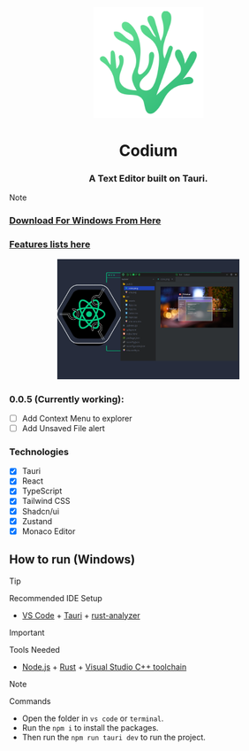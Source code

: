 <div id="vscodium-logo" align="center">
    <img src="./docs/logo.png" alt="Codium Logo" title="Codium" width="200"/>
    <h1>Codium</h1>
    <h3>A Text Editor built on Tauri.</h3>
</div>

> [!NOTE]
>
> ### [Download For Windows From Here](https://github.com/Ulrich-Tonmoy/codium/releases)
>
> ### [Features lists here](./docs/v-features.md)

<div id="vscodium-logo" align="center">
    <img src="./docs/codium.png" alt="Codium" width="330"/>
</div>

### 0.0.5 (Currently working):

- [ ] Add Context Menu to explorer
- [ ] Add Unsaved File alert

### Technologies

- [x] Tauri
- [x] React
- [x] TypeScript
- [x] Tailwind CSS
- [x] Shadcn/ui
- [x] Zustand
- [x] Monaco Editor

## How to run (Windows)

> [!TIP]
> Recommended IDE Setup
>
> - [VS Code](https://code.visualstudio.com/) + [Tauri](https://marketplace.visualstudio.com/items?itemName=tauri-apps.tauri-vscode) + [rust-analyzer](https://marketplace.visualstudio.com/items?itemName=rust-lang.rust-analyzer)

> [!IMPORTANT]  
> Tools Needed
>
> - [Node.js](https://nodejs.org/en/download/) + [Rust](https://www.rust-lang.org/tools/install) + [Visual Studio C++ toolchain](https://visualstudio.microsoft.com/vs/features/cplusplus/)

> [!NOTE]  
> Commands
>
> - Open the folder in `vs code` or `terminal`.
> - Run the `npm i` to install the packages.
> - Then run the `npm run tauri dev` to run the project.
